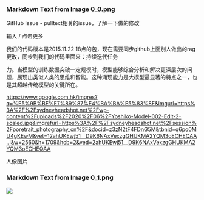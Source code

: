 ### Markdown Text from Image 0_0.png

GitHub Issue - pulltext相关的issue，了解一下做的修改

输入 / 点击更多

我们的代码版本是2015.11.22 18点的包，现在需要同步github上面别人做出的rag更改，同步到我们的代码里面来：持续迭代任务

力。当模型的训练数据突破一定规模时，模型能够综合分析和解决更深层次的问题，展现出类似人类的思维和智能。这种涌现能力是大模型最显著的特点之一，也是其超越传统模型的关键所在。

https://www.google.com.hk/imgres?q=%E5%9B%BE%E7%89%87%E4%BA%BA%E5%83%8F&imgurl=https%3A%2F%2Fsydneyheadshot.net%2Fwp-content%2Fuploads%2F2020%2F06%2FYoshiko-Model-002-Edit-2-scaled.jpg&imgrefurl=https%3A%2F%2Fsydneyheadshot.net%2Fsession%2Fporetrait_photography_cn%2F&docid=z3zN2tF4FDnG5M&tbnid=q6po0MU4gKEwM&vet=12ahUKEwj51__D9K6NAxVexzgGHUKMA2YQM3oECHEQAA..i&w=2560&h=1709&hcb=2&ved=2ahUKEwj51__D9K6NAxVexzgGHUKMA2YQM3oECHEQAA

人像图片

### Markdown Text from Image 0_1.png

![](0_1.png)



